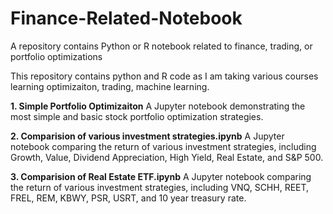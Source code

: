 # Finance-Related-Notebook
A repository contains Python or R notebook related to finance, trading, or portfolio optimizations


This repository contains python and R code as I am taking various courses learning optimizaiton, trading, machine learning.

**1. Simple Portfolio Optimizaiton**
A Jupyter notebook demonstrating the most simple and basic stock portfolio optimization strategies. 

**2. Comparision of various investment strategies.ipynb**
A Jupyter notebook comparing the return of various investment strategies, including Growth, Value, Dividend Appreciation, High Yield, Real Estate, and S&P 500.

**3. Comparision of Real Estate ETF.ipynb**
A Jupyter notebook comparing the return of various investment strategies, including VNQ, SCHH, REET, FREL, REM, KBWY, PSR, USRT, and 10 year treasury rate. 
